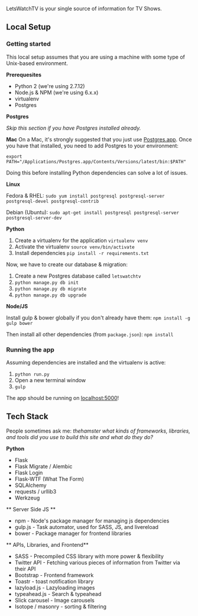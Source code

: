 LetsWatchTV is your single source of information for TV Shows.

## Local Setup
### Getting started
This local setup assumes that you are using a machine with some type of Unix-based environment.

**Prerequesites**

- Python 2 (we're using 2.7.12)
- Node.js & NPM (we're using 6.x.x)
- virtualenv
- Postgres

**Postgres**

 _Skip this section if you have Postgres installed already._
 
 **Mac**
 On a Mac, it's strongly suggested that you just use [Postgres.app](http://postgresapp.com/). Once you have that installed, you need to add Postgres to your environment:

`export PATH="/Applications/Postgres.app/Contents/Versions/latest/bin:$PATH"`

Doing this before installing Python dependencies can solve a lot of issues.

**Linux**

Fedora & RHEL: `sudo yum install postgresql postgresql-server postgresql-devel postgresql-contrib`

Debian (Ubuntu): `sudo apt-get install postgresql postgresql-server postgresql-server-dev`

**Python**

1. Create a virtualenv for the application 
  `virtualenv venv`
2. Activate the virtualenv 
  `source venv/bin/activate`
3. Install dependencies `pip install -r requirements.txt`

Now, we have to create our database & migration:

1. Create a new Postgres database called `letswatchtv`
2. `python manage.py db init`
3. `python manage.py db migrate`
4. `python manage.py db upgrade`

**Node/JS**

Install gulp & bower globally if you don't already have them:
`npm install -g gulp bower`

Then install all other dependencies (from `package.json`): 
`npm install`

### Running the app

Assuming dependencies are installed and the virtualenv is active:

1. `python run.py`
2. Open a new terminal window
3. `gulp`

The app should be running on [localhost:5000](http://localhost:5000)!

## Tech Stack
People sometimes ask me: _thehamster what kinds of frameworks, libraries, and tools did you use to build this site and what do they do?_

**Python**
- Flask
- Flask Migrate / Alembic
- Flask Login
- Flask-WTF (What The Form)
- SQLAlchemy
- requests / urllib3
- Werkzeug

** Server Side JS **
- npm - Node's package manager for managing js dependencies
- gulp.js - Task automator, used for SASS, JS, and livereload
- bower - Package manager for frontend libraries

** APIs, Libraries, and Frontend**
- SASS - Precompiled CSS library with more power & flexibility
- Twitter API - Fetching various pieces of information from Twitter via their API
- Bootstrap - Frontend framework
- Toastr - toast notification library
- lazyload.js - Lazyloading images
- typeahead.js - Search & typeahead
- Slick carousel - Image carousels
- Isotope / masonry - sorting & filtering
